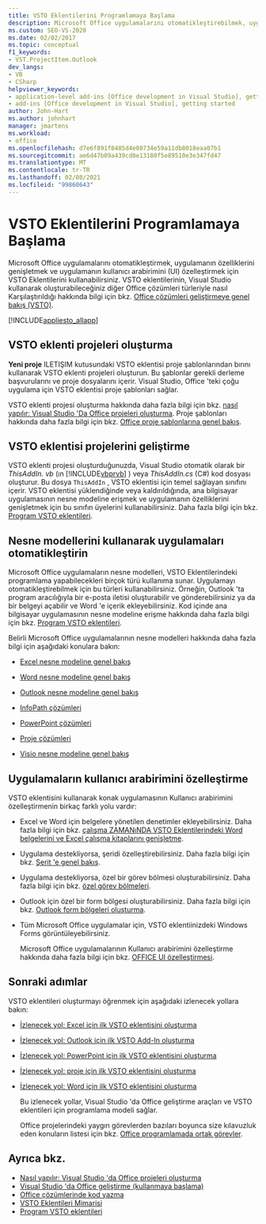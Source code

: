 ```yaml
---
title: VSTO Eklentilerini Programlamaya Başlama
description: Microsoft Office uygulamalarını otomatikleştirebilmek, uygulamanın özelliklerini genişletmek ve uygulamanın kullanıcı arabirimini özelleştirmek için VSTO Eklentilerini nasıl kullanabileceğinizi öğrenin.
ms.custom: SEO-VS-2020
ms.date: 02/02/2017
ms.topic: conceptual
f1_keywords:
- VST.ProjectItem.Outlook
dev_langs:
- VB
- CSharp
helpviewer_keywords:
- application-level add-ins [Office development in Visual Studio], getting started
- add-ins [Office development in Visual Studio], getting started
author: John-Hart
ms.author: johnhart
manager: jmartens
ms.workload:
- office
ms.openlocfilehash: d7e6f891f8485d4e08734e59a11db8018eaa07b1
ms.sourcegitcommit: ae6d47b09a439cd0e13180f5e89510e3e347fd47
ms.translationtype: MT
ms.contentlocale: tr-TR
ms.lasthandoff: 02/08/2021
ms.locfileid: "99860643"
---
```

# <a name="get-started-programming-vsto-add-ins"></a>VSTO Eklentilerini Programlamaya Başlama
  Microsoft Office uygulamalarını otomatikleştirmek, uygulamanın özelliklerini genişletmek ve uygulamanın kullanıcı arabirimini (UI) özelleştirmek için VSTO Eklentilerini kullanabilirsiniz. VSTO eklentilerinin, Visual Studio kullanarak oluşturabileceğiniz diğer Office çözümleri türleriyle nasıl Karşılaştırıldığı hakkında bilgi için bkz. [Office çözümleri geliştirmeye genel bakış &#40;VSTO&#41;](../vsto/office-solutions-development-overview-vsto.md).

 [!INCLUDE[appliesto_allapp](../vsto/includes/appliesto-allapp-md.md)]

## <a name="create-vsto-add-in-projects"></a>VSTO eklenti projeleri oluşturma
 **Yeni proje** ILETIŞIM kutusundaki VSTO eklentisi proje şablonlarından bırını kullanarak VSTO eklenti projeleri oluşturun. Bu şablonlar gerekli derleme başvurularını ve proje dosyalarını içerir. Visual Studio, Office 'teki çoğu uygulama için VSTO eklentisi proje şablonları sağlar.

 VSTO eklenti projesi oluşturma hakkında daha fazla bilgi için bkz. [nasıl yapılır: Visual Studio 'Da Office projeleri oluşturma](../vsto/how-to-create-office-projects-in-visual-studio.md). Proje şablonları hakkında daha fazla bilgi için bkz. [Office proje şablonlarına genel bakış](../vsto/office-project-templates-overview.md).

## <a name="develop-vsto-add-in-projects"></a>VSTO eklentisi projelerini geliştirme
 VSTO eklenti projesi oluşturduğunuzda, Visual Studio otomatik olarak bir *ThisAddIn. vb* (ın [!INCLUDE[vbprvb](../sharepoint/includes/vbprvb-md.md)] ) veya *ThisAddIn.cs* (C#) kod dosyası oluşturur. Bu dosya `ThisAddIn` , VSTO eklentisi için temel sağlayan sınıfını içerir. VSTO eklentisi yüklendiğinde veya kaldırıldığında, ana bilgisayar uygulamasının nesne modeline erişmek ve uygulamanın özelliklerini genişletmek için bu sınıfın üyelerini kullanabilirsiniz. Daha fazla bilgi için bkz. [Program VSTO eklentileri](../vsto/programming-vsto-add-ins.md).

## <a name="automate-applications-by-using-the-object-models"></a>Nesne modellerini kullanarak uygulamaları otomatikleştirin
 Microsoft Office uygulamaların nesne modelleri, VSTO Eklentilerindeki programlama yapabilecekleri birçok türü kullanıma sunar. Uygulamayı otomatikleştirebilmek için bu türleri kullanabilirsiniz. Örneğin, Outlook 'ta program aracılığıyla bir e-posta iletisi oluşturabilir ve gönderebilirsiniz ya da bir belgeyi açabilir ve Word 'e içerik ekleyebilirsiniz. Kod içinde ana bilgisayar uygulamasının nesne modeline erişme hakkında daha fazla bilgi için bkz. [Program VSTO eklentileri](../vsto/programming-vsto-add-ins.md).

 Belirli Microsoft Office uygulamalarının nesne modelleri hakkında daha fazla bilgi için aşağıdaki konulara bakın:

- [Excel nesne modeline genel bakış](../vsto/excel-object-model-overview.md)

- [Word nesne modeline genel bakış](../vsto/word-object-model-overview.md)

- [Outlook nesne modeline genel bakış](../vsto/outlook-object-model-overview.md)

- [InfoPath çözümleri](../vsto/infopath-solutions.md)

- [PowerPoint çözümleri](../vsto/powerpoint-solutions.md)

- [Proje çözümleri](../vsto/project-solutions.md)

- [Visio nesne modeline genel bakış](../vsto/visio-object-model-overview.md)

## <a name="customize-the-user-interface-of-applications"></a>Uygulamaların kullanıcı arabirimini özelleştirme
 VSTO eklentisini kullanarak konak uygulamasının Kullanıcı arabirimini özelleştirmenin birkaç farklı yolu vardır:

- Excel ve Word için belgelere yönetilen denetimler ekleyebilirsiniz. Daha fazla bilgi için bkz. [çalışma ZAMANıNDA VSTO Eklentilerindeki Word belgelerini ve Excel çalışma kitaplarını genişletme](../vsto/extending-word-documents-and-excel-workbooks-in-vsto-add-ins-at-run-time.md).

- Uygulama destekliyorsa, şeridi özelleştirebilirsiniz. Daha fazla bilgi için bkz. [Şerit 'e genel bakış](../vsto/ribbon-overview.md).

- Uygulama destekliyorsa, özel bir görev bölmesi oluşturabilirsiniz. Daha fazla bilgi için bkz. [özel görev bölmeleri](../vsto/custom-task-panes.md).

- Outlook için özel bir form bölgesi oluşturabilirsiniz. Daha fazla bilgi için bkz. [Outlook form bölgeleri oluşturma](../vsto/creating-outlook-form-regions.md).

- Tüm Microsoft Office uygulamalar için, VSTO eklentiinizdeki Windows Forms görüntüleyebilirsiniz.

  Microsoft Office uygulamalarının Kullanıcı arabirimini özelleştirme hakkında daha fazla bilgi için bkz. [OFFICE UI özelleştirmesi](../vsto/office-ui-customization.md).

## <a name="next-steps"></a>Sonraki adımlar
 VSTO eklentileri oluşturmayı öğrenmek için aşağıdaki izlenecek yollara bakın:

- [İzlenecek yol: Excel için ilk VSTO eklentisini oluşturma](../vsto/walkthrough-creating-your-first-vsto-add-in-for-excel.md)

- [İzlenecek yol: Outlook için ilk VSTO Add-In oluşturma](../vsto/walkthrough-creating-your-first-vsto-add-in-for-outlook.md)

- [İzlenecek yol: PowerPoint için ilk VSTO eklentisini oluşturma](../vsto/walkthrough-creating-your-first-vsto-add-in-for-powerpoint.md)

- [İzlenecek yol: proje için ilk VSTO eklentisini oluşturma](../vsto/walkthrough-creating-your-first-vsto-add-in-for-project.md)

- [İzlenecek yol: Word için ilk VSTO eklentisini oluşturma](../vsto/walkthrough-creating-your-first-vsto-add-in-for-word.md)

  Bu izlenecek yollar, Visual Studio 'da Office geliştirme araçları ve VSTO eklentileri için programlama modeli sağlar.

  Office projelerindeki yaygın görevlerden bazıları boyunca size kılavuzluk eden konuların listesi için bkz. [Office programlamada ortak görevler](../vsto/common-tasks-in-office-programming.md).

## <a name="see-also"></a>Ayrıca bkz.
- [Nasıl yapılır: Visual Studio 'da Office projeleri oluşturma](../vsto/how-to-create-office-projects-in-visual-studio.md)
- [Visual Studio 'da Office geliştirme &#40;kullanmaya başlama&#41;](../vsto/getting-started-office-development-in-visual-studio.md)
- [Office çözümlerinde kod yazma](../vsto/writing-code-in-office-solutions.md)
- [VSTO Eklentileri Mimarisi](../vsto/architecture-of-vsto-add-ins.md)
- [Program VSTO eklentileri](../vsto/programming-vsto-add-ins.md)

